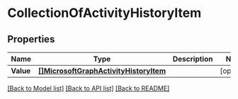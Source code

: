 # CollectionOfActivityHistoryItem

## Properties

Name | Type | Description | Notes
------------ | ------------- | ------------- | -------------
**Value** | [**[]MicrosoftGraphActivityHistoryItem**](microsoft.graph.activityHistoryItem.md) |  | [optional] 

[[Back to Model list]](../README.md#documentation-for-models) [[Back to API list]](../README.md#documentation-for-api-endpoints) [[Back to README]](../README.md)


